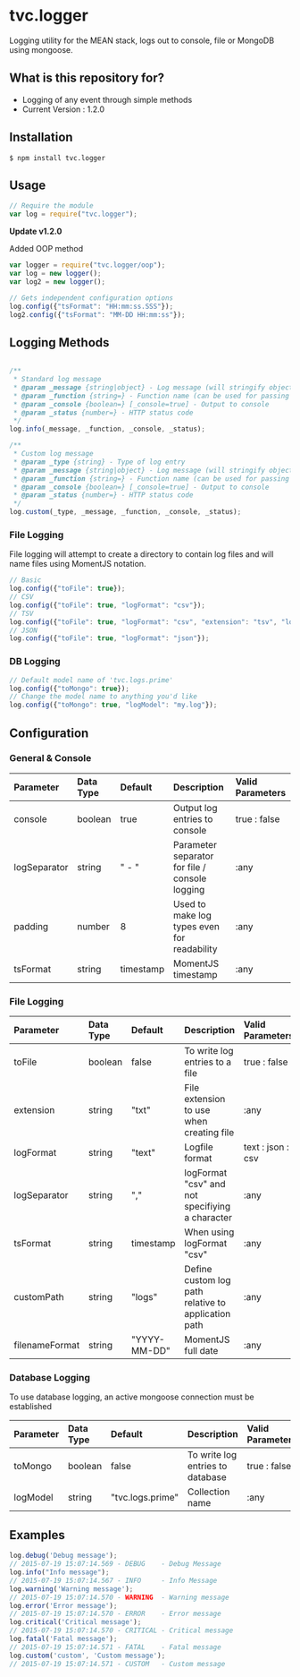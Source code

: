 # tvc.logger
Logging utility for the MEAN stack, logs out to console, file or MongoDB using mongoose.

## What is this repository for? ##
* Logging of any event through simple methods
* Current Version : 1.2.0

## Installation ##
```
$ npm install tvc.logger
```

## Usage ##

```js
// Require the module
var log = require("tvc.logger");
```

**Update v1.2.0**

Added OOP method

```js
var logger = require("tvc.logger/oop");
var log = new logger();
var log2 = new logger();

// Gets independent configuration options
log.config({"tsFormat": "HH:mm:ss.SSS"});
log2.config({"tsFormat": "MM-DD HH:mm:ss"});
```

## Logging Methods ##
```js

/**
 * Standard log message
 * @param _message {string|object} - Log message (will stringify objects)
 * @param _function {string=} - Function name (can be used for passing any string for logging purposes)
 * @param _console {boolean=} [_console=true] - Output to console
 * @param _status {number=} - HTTP status code
 */
log.info(_message, _function, _console, _status);

/**
 * Custom log message
 * @param _type {string} - Type of log entry
 * @param _message {string|object} - Log message (will stringify objects)
 * @param _function {string=} - Function name (can be used for passing any string for logging purposes)
 * @param _console {boolean=} [_console=true] - Output to console
 * @param _status {number=} - HTTP status code
 */
log.custom(_type, _message, _function, _console, _status);
```

### File Logging ###
File logging will attempt to create a directory to contain log files and will name files using MomentJS notation.

```js
// Basic
log.config({"toFile": true});
// CSV
log.config({"toFile": true, "logFormat": "csv"});
// TSV
log.config({"toFile": true, "logFormat": "csv", "extension": "tsv", "logSeparator": "\t"});
// JSON
log.config({"toFile": true, "logFormat": "json"});
```

### DB Logging ###
```js
// Default model name of 'tvc.logs.prime'
log.config({"toMongo": true});
// Change the model name to anything you'd like
log.config({"toMongo": true, "logModel": "my.log"});
```

## Configuration ##
### General & Console ###
| Parameter | Data Type | Default | Description | Valid Parameters |
| :-------- | :-------- | :------ | :---------- | :--------------- |
| console | boolean | true | Output log entries to console | true : false |
| logSeparator | string | " - " | Parameter separator for file / console logging | :any |
| padding | number | 8 | Used to make log types even for readability | :any |
| tsFormat | string | timestamp | MomentJS timestamp  | :any |

### File Logging ###
| Parameter | Data Type | Default | Description | Valid Parameters |
| :-------- | :-------- | :------ | :---------- | :--------------- |
| toFile | boolean | false | To write log entries to a file | true : false |
| extension | string | "txt" | File extension to use when creating file | :any |
| logFormat | string | "text" | Logfile format | text : json : csv |
| logSeparator | string | "," | logFormat "csv" and not specifiying a character | :any |
| tsFormat | string | timestamp | When using logFormat "csv" | :any |
| customPath | string | "logs" | Define custom log path relative to application path | :any |
| filenameFormat | string | "YYYY-MM-DD" | MomentJS full date | :any |

### Database Logging ###
To use database logging, an active mongoose connection must be established

| Parameter | Data Type | Default | Description | Valid Parameters |
| :-------- | :-------- | :------ | :---------- | :--------------- |
| toMongo | boolean | false | To write log entries to database | true : false |
| logModel | string | "tvc.logs.prime" | Collection name | :any |

## Examples ##
```js
log.debug('Debug message');
// 2015-07-19 15:07:14.569 - DEBUG    - Debug Message
log.info("Info message");
// 2015-07-19 15:07:14.567 - INFO     - Info Message
log.warning('Warning message');
// 2015-07-19 15:07:14.570 - WARNING  - Warning message
log.error('Error message');
// 2015-07-19 15:07:14.570 - ERROR    - Error message
log.critical('Critical message');
// 2015-07-19 15:07:14.570 - CRITICAL - Critical message
log.fatal('Fatal message');
// 2015-07-19 15:07:14.571 - FATAL    - Fatal message
log.custom('custom', 'Custom message');
// 2015-07-19 15:07:14.571 - CUSTOM   - Custom message
```
